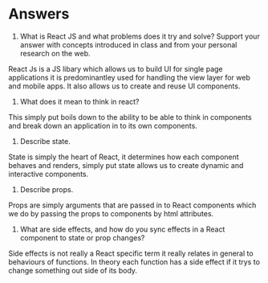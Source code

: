 # Answers

1. What is React JS and what problems does it try and solve? Support your answer with concepts introduced in class and from your personal research on the web.


React Js is a JS libary which allows us to build UI for single page applications it is predominantley used for handling the view layer for web and mobile apps. It also allows us to create and reuse UI components.

1. What does it mean to think in react?

This simply put boils down to the ability to be able to think in components and break down an application in to its own components.

1. Describe state.

State is simply the heart of React, it determines how each component behaves and renders, simply put state allows us to create dynamic and interactive components.

1. Describe props.

Props are simply arguments that are passed in to React components which we do by passing the props to components by html attributes.

1. What are side effects, and how do you sync effects in a React component to state or prop changes?

Side effects is not really a React specific term it really relates in general to behaviours of functions. In theory each function has a side effect if it trys to change something out side of its body.
